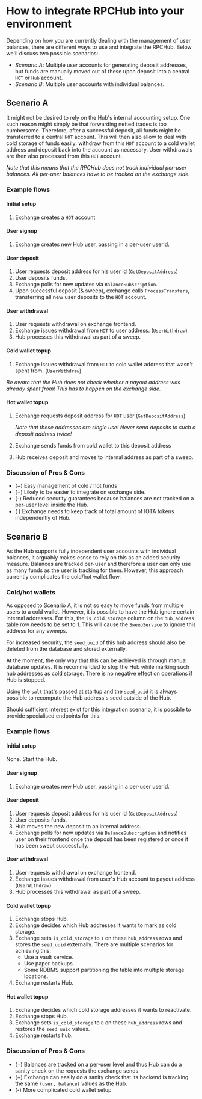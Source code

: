 # How to integrate RPCHub into your environment

Depending on how you are currently dealing with the management of user balances, there are different ways to use and integrate the RPCHub.
Below we'll discuss two possible scenarios:
- *Scenario A*: Multiple user accounts for generating deposit addresses, but funds are manually moved out of these upon deposit into a central `HOT` or `Hub` account.
- *Scenario B*: Multiple user accounts with individual balances.

## Scenario A
It might not be desired to rely on the Hub's internal accounting setup. One such reason might simply be that forwarding netted trades is too cumbersome.
Therefore, after a successful deposit, all funds might be transferred to a central `HOT` account. This will then also allow to deal with cold storage of funds easily: withdraw from this `HOT` account to a cold wallet address and deposit back into the account as necessary. User withdrawals are then also processed from this `HOT` account.

_Note that this means that the RPCHub does not track individual per-user balances. All per-user balances have to be tracked on the exchange side._

### Example flows
#### Initial setup
1. Exchange creates a `HOT` account

#### User signup
1. Exchange creates new Hub user, passing in a per-user userid.

#### User deposit
1. User requests deposit address for his user id (`GetDepositAddress`)
2. User deposits funds.
3. Exchange polls for new updates via `BalanceSubscription`.
4. Upon successful deposit (& sweep), exchange calls `ProcessTransfers`, transferring all new user deposits to the `HOT` account.

#### User withdrawal
1. User requests withdrawal on exchange frontend.
2. Exchange issues withdrawal from `HOT` to user address. (`UserWithdraw`)
3. Hub processes this withdrawal as part of a sweep.

#### Cold wallet topup
1. Exchange issues withdrawal from `HOT` to cold wallet address that wasn't spent from. (`UserWithdraw`)

  *Be aware that the Hub does _not_ check whether a payout address was already spent from! This has to happen on the exchange side.*

#### Hot wallet topup
1. Exchange requests deposit address for `HOT` user (`GetDepositAddress`)

   *Note that these addresses are single use! _Never_ send deposits to such a deposit address twice!*
2. Exchange sends funds from cold wallet to this deposit address
3. Hub receives deposit and moves to internal address as part of a sweep.

### Discussion of Pros & Cons
- (+) Easy management of cold / hot funds
- (+) Likely to be easier to integrate on exchange side.
- (-) Reduced security guarantees because balances are not tracked on a per-user level inside the Hub.
- ( ) Exchange needs to keep track of total amount of IOTA tokens independently of Hub.

## Scenario B
As the Hub supports fully independent user accounts with individual balances, it arguably makes esnse to rely on this as an added security measure. Balances are tracked per-user and therefore a user can only use as many funds as the user is tracking for them. However, this approach currently complicates the cold/hot wallet flow. 

### Cold/hot wallets
As opposed to Scenario A, it is not so easy to move funds from multiple users to a cold wallet. However, it is possible to have the Hub ignore certain internal addresses. For this, the `is_cold_storage` column on the `hub_address` table row needs to be set to 1. This will cause the `SweepService` to ignore this address for any sweeps.

For increased security, the `seed_uuid` of this hub address should also be deleted from the database and stored externally.

At the moment, the only way that this can be achieved is through manual database updates. It is recommended to stop the Hub while marking such hub addresses as cold storage. There is no negative effect on operations if Hub is stopped.

Using the `salt` that's passed at startup and the `seed_uuid` it is always possible to recompute the Hub address's seed outside of the Hub.

Should sufficient interest exist for this integration scenario, it is possible to provide specialised endpoints for this.

### Example flows
#### Initial setup
None. Start the Hub.

#### User signup
1. Exchange creates new Hub user, passing in a per-user userid.

#### User deposit
1. User requests deposit address for his user id (`GetDepositAddress`)
2. User deposits funds.
3. Hub moves the new deposit to an internal address.
3. Exchange polls for new updates via `BalanceSubscription` and notifies user on their frontend once the deposit has been registered or once it has been swept successfully.

#### User withdrawal
1. User requests withdrawal on exchange frontend.
2. Exchange issues withdrawal from user's Hub account to payout address (`UserWithdraw`)
3. Hub processes this withdrawal as part of a sweep.

#### Cold wallet topup
1. Exchange stops Hub.
2. Exchange decides which Hub addresses it wants to mark as cold storage.
3. Exchange sets `is_cold_storage` to `1` on these `hub_address` rows and stores the `seed_uuid` externally.
   There are multiple scenarios for achieving this:
   - Use a vault service.
   - Use paper backups
   - Some RDBMS support partitioning the table into multiple storage locations.
4. Exchange restarts Hub.
   
#### Hot wallet topup
1. Exchange decides which cold storage addresses it wants to reactivate.
2. Exchange stops Hub.
3. Exchange sets `is_cold_storage` to `0` on these `hub_address` rows and restores the `seed_uuid` values.
4. Exchange restarts hub.

### Discussion of Pros & Cons
- (+) Balances are tracked on a per-user level and thus Hub can do a sanity check on the requests the exchange sends.
- (+) Exchange can easily do a sanity check that its backend is tracking the same `(user, balance)` values as the Hub.
- (-) More complicated cold wallet setup
